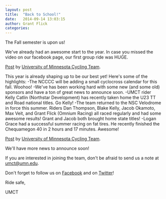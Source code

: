 ```yaml
---
layout: post
title:  "Back to School!"
date:   2014-09-14 13:03:15
author: Grant Flick
categories: 
---
```


The Fall semester is upon us! 

We've already had an awesome start to the year. In case you missed the video on our facebook page, our first group ride was HUGE. 

<div id="fb-root"></div> <script>(function(d, s, id) { var js, fjs = d.getElementsByTagName(s)[0]; if (d.getElementById(id)) return; js = d.createElement(s); js.id = id; js.src = "//connect.facebook.net/en_US/all.js#xfbml=1"; fjs.parentNode.insertBefore(js, fjs); }(document, 'script', 'facebook-jssdk'));</script>
<div class="fb-post" data-href="https://www.facebook.com/video.php?v=890181447677284" data-width="466"><div class="fb-xfbml-parse-ignore"><a href="https://www.facebook.com/video.php?v=890181447677284">Post</a> by <a href="https://www.facebook.com/UofMCycling">University of Minnesota Cycling Team</a>.</div></div>

This year is already shaping up to be our best yet! Here's some of the highlights:
-The NCCCC will be adding a small cyclocross calendar for this fall. Woohoo!
-We've has been working hard with some new (and some old) sponsors and have a ton of great news to announce soon.
-UMCT rider Kelly Catlin (Northstar Development) has recently taken home the U23 TT and Road national titles. Go Kelly!
-The team returned to the NSC Velodrome in force this summer. Riders Dan Thompson, Blake Kelly, Jacob Okamoto, Max Veit, and Grant Flick (Omnium Racing) all raced regularly and had some awesome results! Grant and Jacob both brought home state titles!
-Logan Grace had a successful summer racing on fat tires. He recently finished the Chequamegon 40 in 2 hours and 17 minutes. Awesome!

<div id="fb-root"></div> <script>(function(d, s, id) { var js, fjs = d.getElementsByTagName(s)[0]; if (d.getElementById(id)) return; js = d.createElement(s); js.id = id; js.src = "//connect.facebook.net/en_US/all.js#xfbml=1"; fjs.parentNode.insertBefore(js, fjs); }(document, 'script', 'facebook-jssdk'));</script>
<div class="fb-post" data-href="https://www.facebook.com/UofMCycling/photos/a.321804417848326.93654.151044421590994/859239087438187/?type=1" data-width="466"><div class="fb-xfbml-parse-ignore"><a href="https://www.facebook.com/UofMCycling/photos/a.321804417848326.93654.151044421590994/859239087438187/?type=1">Post</a> by <a href="https://www.facebook.com/UofMCycling">University of Minnesota Cycling Team</a>.</div></div>


We'll have more news to announce soon! 

If you are interested in joining the team, don't be afraid to send us a note at umct@umn.edu. 

Don't forget to follow us on [Facebook](https://facebook.com/UofMCycling) and on [Twitter](https://twitter.com/uofmcycling)!

Ride safe,

UMCT
